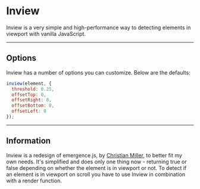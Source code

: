 # Inview

Inview is a very simple and high-performance way to detecting elements in viewport with vanilla JavaScript.

***

## Options
Inview has a number of options you can customize. Below are the defaults:

```javascript
inview(element, {
  threshold: 0.25,
  offsetTop: 0,
  offsetRight: 0,
  offsetBottom: 0,
  offsetLeft: 0
});
```

***

## Information

Inview is a redesign of emergence.js, by [Christian Miller](https://xtianmiller.github.io/emergence.js/), to better fit my own needs. It's simplified and does only one thing now - returning true or false depending on whether the element is in viewport or not. To detect if an element is in viewport on scroll you have to use Inview in combination with a render function.
